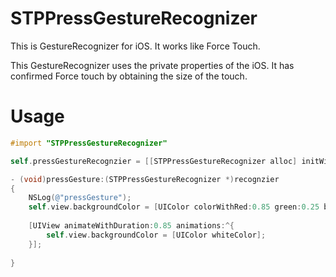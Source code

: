 # STPPressGestureRecognizer
This is GestureRecognizer for iOS. It works like Force Touch.


This GestureRecognizer uses the private properties of the iOS.
It has confirmed Force touch by obtaining the size of the touch.

# Usage

``` objective-c
#import "STPPressGestureRecognizer"
```

``` objective-c
self.pressGestureRecognzier = [[STPPressGestureRecognizer alloc] initWithTarget:self action:@selector(pressGesture:)];
```

``` objective-c
- (void)pressGesture:(STPPressGestureRecognizer *)recognzier
{
    NSLog(@"pressGesture");
    self.view.backgroundColor = [UIColor colorWithRed:0.85 green:0.25 blue:0.25 alpha:1];
    
    [UIView animateWithDuration:0.85 animations:^{
        self.view.backgroundColor = [UIColor whiteColor];
    }];
    
}
```

